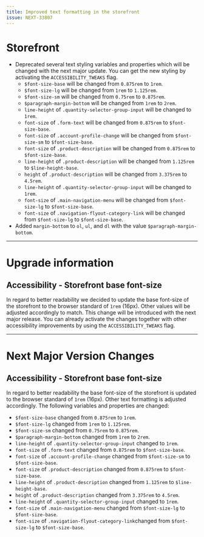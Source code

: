 ```yaml
---
title: Improved text formatting in the storefront
issue: NEXT-33807
---
```

# Storefront
* Deprecated several text styling variables and properties which will be changed with the next major update. You can get the new styling by activating the `ACCESSIBILITY_TWEAKS` flag.
  * `$font-size-base` will be changed from `0.875rem` to `1rem`.
  * `$font-size-lg` will be changed from `1rem` to `1.125rem`.
  * `$font-size-sm` will be changed from `0.75rem` to `0.875rem`.
  * `$paragraph-margin-bottom` will be changed from `1rem` to `2rem`.
  * `line-height` of `.quantity-selector-group-input` will be changed to `1rem`.
  * `font-size` of `.form-text` will be changed from `0.875rem` to `$font-size-base`.
  * `font-size` of `.account-profile-change` will be changed from `$font-size-sm` to `$font-size-base`.
  * `font-size` of `.product-description` will be changed from `0.875rem` to `$font-size-base`.
  * `line-height` of `.product-description` will be changed from `1.125rem` to `$line-height-base`.
  * `height` of `.product-description` will be changed from `3.375rem` to `4.5rem`.
  * `line-height` of `.quantity-selector-group-input` will be changed to `1rem`.
  * `font-size` of `.main-navigation-menu` will be changed from `$font-size-lg` to `$font-size-base`.
  * `font-size` of `.navigation-flyout-category-link` will be changed from `$font-size-lg` to `$font-size-base`.
* Added `margin-bottom` to `ol`, `ul`, and `dl` with the value `$paragraph-margin-bottom`.
___
# Upgrade information  
## Accessibility - Storefront base font-size  
In regard to better readability we decided to update the base font-size of the storefront to the browser standard of `1rem` (16px). Other values will be adjusted accordingly to match. This change will be introduced with the next major release. You can already activate the changes together with other accessibility improvements by using the `ACCESSIBILITY_TWEAKS` flag.
___
# Next Major Version Changes
## Accessibility - Storefront base font-size  
In regard to better readability the base font-size of the storefront is updated to the browser standard of `1rem` (16px). Other text formatting is adjusted accordingly. The following variables and properties are changed:

* `$font-size-base` changed from `0.875rem` to `1rem`.
* `$font-size-lg` changed from `1rem` to `1.125rem`.
* `$font-size-sm` changed from `0.75rem` to `0.875rem`.
* `$paragraph-margin-bottom` changed from `1rem` to `2rem`.
* `line-height` of `.quantity-selector-group-input` changed to `1rem`.
* `font-size` of `.form-text` changed from `0.875rem` to `$font-size-base`.
* `font-size` of `.account-profile-change` changed from `$font-size-sm` to `$font-size-base`.
* `font-size` of `.product-description` changed from `0.875rem` to `$font-size-base`.
* `line-height` of `.product-description` changed from `1.125rem` to `$line-height-base`.
* `height` of `.product-description` changed from `3.375rem` to `4.5rem`.
* `line-height` of `.quantity-selector-group-input` changed to `1rem`.
* `font-size` of `.main-navigation-menu` changed from `$font-size-lg` to `$font-size-base`.
* `font-size` of `.navigation-flyout-category-link`changed from `$font-size-lg` to `$font-size-base`.
